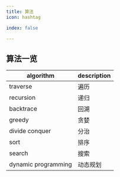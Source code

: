 ```yaml
---
title: 算法
icon: hashtag

index: false

---
```


<!-- more -->

## 算法一览

| algorithm | description
| -- | --
| traverse              | 遍历
| recursion             | 递归
| backtrace             | 回溯
| greedy                | 贪婪
| divide conquer        | 分治
| sort                  | 排序
| search                | 搜索
| dynamic programming   | 动态规划